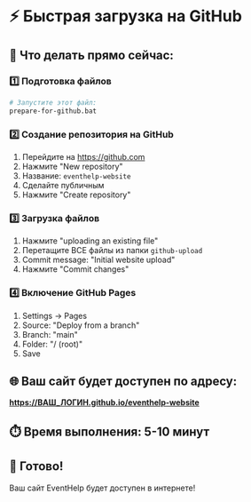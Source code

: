 # ⚡ Быстрая загрузка на GitHub

## 🎯 Что делать прямо сейчас:

### 1️⃣ Подготовка файлов

```bash
# Запустите этот файл:
prepare-for-github.bat
```

### 2️⃣ Создание репозитория на GitHub

1. Перейдите на https://github.com
2. Нажмите "New repository"
3. Название: `eventhelp-website`
4. Сделайте публичным
5. Нажмите "Create repository"

### 3️⃣ Загрузка файлов

1. Нажмите "uploading an existing file"
2. Перетащите ВСЕ файлы из папки `github-upload`
3. Commit message: "Initial website upload"
4. Нажмите "Commit changes"

### 4️⃣ Включение GitHub Pages

1. Settings → Pages
2. Source: "Deploy from a branch"
3. Branch: "main"
4. Folder: "/ (root)"
5. Save

## 🌐 Ваш сайт будет доступен по адресу:

**https://ВАШ_ЛОГИН.github.io/eventhelp-website**

## ⏱️ Время выполнения: 5-10 минут

## 🎉 Готово!

Ваш сайт EventHelp будет доступен в интернете!
